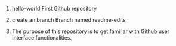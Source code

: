 1. hello-world
First Github repository

2. create an branch
Branch named readme-edits

3. The purpose of this repository is to get familiar with Github user interface functionalities.
